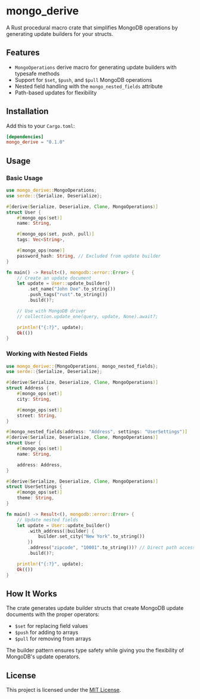 # mongo_derive

A Rust procedural macro crate that simplifies MongoDB operations by generating update builders for your structs.

## Features

- `MongoOperations` derive macro for generating update builders with typesafe methods
- Support for `$set`, `$push`, and `$pull` MongoDB operations
- Nested field handling with the `mongo_nested_fields` attribute
- Path-based updates for flexibility

## Installation

Add this to your `Cargo.toml`:

```toml
[dependencies]
mongo_derive = "0.1.0"
```

## Usage

### Basic Usage

```rust
use mongo_derive::MongoOperations;
use serde::{Serialize, Deserialize};

#[derive(Serialize, Deserialize, Clone, MongoOperations)]
struct User {
    #[mongo_ops(set)]
    name: String,

    #[mongo_ops(set, push, pull)]
    tags: Vec<String>,

    #[mongo_ops(none)]
    password_hash: String, // Excluded from update builder
}

fn main() -> Result<(), mongodb::error::Error> {
    // Create an update document
    let update = User::update_builder()
        .set_name("John Doe".to_string())
        .push_tags("rust".to_string())
        .build()?;

    // Use with MongoDB driver
    // collection.update_one(query, update, None).await?;

    println!("{:?}", update);
    Ok(())
}
```

### Working with Nested Fields

```rust
use mongo_derive::{MongoOperations, mongo_nested_fields};
use serde::{Serialize, Deserialize};

#[derive(Serialize, Deserialize, Clone, MongoOperations)]
struct Address {
    #[mongo_ops(set)]
    city: String,

    #[mongo_ops(set)]
    street: String,
}

#[mongo_nested_fields(address: "Address", settings: "UserSettings")]
#[derive(Serialize, Deserialize, Clone, MongoOperations)]
struct User {
    #[mongo_ops(set)]
    name: String,

    address: Address,
}

#[derive(Serialize, Deserialize, Clone, MongoOperations)]
struct UserSettings {
    #[mongo_ops(set)]
    theme: String,
}

fn main() -> Result<(), mongodb::error::Error> {
    // Update nested fields
    let update = User::update_builder()
        .with_address(|builder| {
            builder.set_city("New York".to_string())
        })
        .address("zipcode", "10001".to_string())? // Direct path access
        .build()?;

    println!("{:?}", update);
    Ok(())
}
```

## How It Works

The crate generates update builder structs that create MongoDB update documents with the proper operators:

- `$set` for replacing field values
- `$push` for adding to arrays
- `$pull` for removing from arrays

The builder pattern ensures type safety while giving you the flexibility of MongoDB's update operators.

## License

This project is licensed under the [MIT License](LICENSE).
